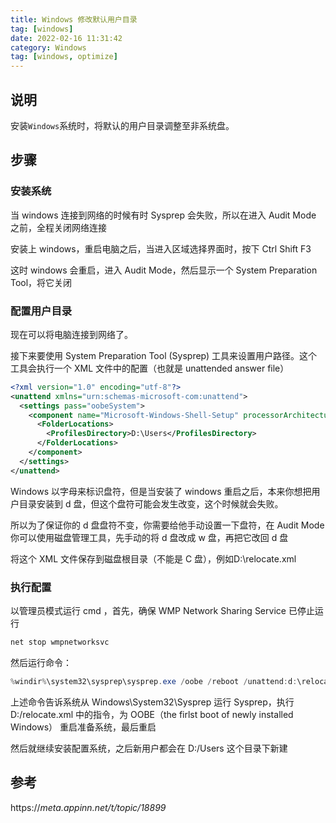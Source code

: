 ```yaml
---
title: Windows 修改默认用户目录
tag: [windows]
date: 2022-02-16 11:31:42
category: Windows
tag: [windows, optimize]
---
```



## 说明

安装`Windows`系统时，将默认的用户目录调整至非系统盘。



## 步骤

### 安装系统

当 windows 连接到网络的时候有时 Sysprep 会失败，所以在进入 Audit Mode 之前，全程关闭网络连接

安装上 windows，重启电脑之后，当进入区域选择界面时，按下 Ctrl Shift F3 

这时 windows 会重启，进入 Audit Mode，然后显示一个 System Preparation Tool，将它关闭

### 配置用户目录

现在可以将电脑连接到网络了。

接下来要使用 System Preparation Tool (Sysprep) 工具来设置用户路径。这个工具会执行一个 XML 文件中的配置（也就是 unattended answer file）

```xml
<?xml version="1.0" encoding="utf-8"?>
<unattend xmlns="urn:schemas-microsoft-com:unattend">
  <settings pass="oobeSystem">
    <component name="Microsoft-Windows-Shell-Setup" processorArchitecture="amd64" publicKeyToken="31bf3856ad364e35" language="neutral" versionScope="nonSxS" xmlns:wcm="http://schemas.microsoft.com/WMIConfig/2002/State" xmlns:xsi="http://www.w3.org/2001/XMLSchema-instance">
      <FolderLocations>
        <ProfilesDirectory>D:\Users</ProfilesDirectory>
      </FolderLocations>
    </component>
  </settings>
</unattend>
```

Windows 以字母来标识盘符，但是当安装了 windows 重启之后，本来你想把用户目录安装到 d 盘，但这个盘符可能会发生改变，这个时候就会失败。

所以为了保证你的 d 盘盘符不变，你需要给他手动设置一下盘符，在 Audit Mode 你可以使用磁盘管理工具，先手动的将 d 盘改成 w 盘，再把它改回 d 盘

将这个 XML 文件保存到磁盘根目录（不能是 C 盘），例如D:\relocate.xml

### 执行配置

以管理员模式运行 cmd ，首先，确保 WMP Network Sharing Service 已停止运行

```powershell
net stop wmpnetworksvc
```

然后运行命令：

```powershell
%windir%\system32\sysprep\sysprep.exe /oobe /reboot /unattend:d:\relocate.xml
```

上述命令告诉系统从 Windows\System32\Sysprep 运行 Sysprep，执行 D:/relocate.xml 中的指令，为 OOBE（the firlst boot of newly installed Windows） 重启准备系统，最后重启

然后就继续安装配置系统，之后新用户都会在 D:/Users 这个目录下新建

## 参考

https://*meta.appinn.net/t/topic/18899*

